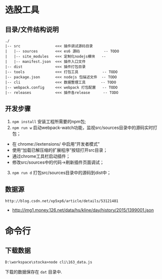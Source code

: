 # 选股工具

## 目录/文件结构说明

``` shell
./
|-- src                <<< 插件调试源码目录
|   |-- sources        <<< es6 源码           -- TODO
|   |-- site_modules   <<< 定制化nodejs模块   -- 
|   |-- manifest.json  <<< 插件入口文件
|-- dist               <<< 插件打包目录      
|-- tools              <<< 打包工具           -- TODO
|-- package.json       <<< nodejs 包描述文件  -- TODO
|-- cli                <<< 数据整理工具       -- TODO
|-- webpack.config     <<< webpack 打包配置   -- TODO
|-- releases           <<< 插件各release      -- TODO
```

## 开发步骤

1. `npm install` 安装工程所需要的npm包;
2. `npm run w` 启动webpack-watch功能，监视src/sources目录中的源码实时打包；
  * 在 chrome://extensions/ 中启用“开发者模式”
  * 使用“加载已解压缩的扩展程序”按钮打开src目录；
  * 通过chrome工具栏启动插件；
  * 修改src/sources中的代码->刷新插件页面调试；
3. `npm run d` 打包src/sources目录中的源码到dist中； 


## 数据源


 `http://blog.csdn.net/xp5xp6/article/details/53121481`
 
 * http://img1.money.126.net/data/hs/kline/day/history/2015/1399001.json 
 

# 命令行


## 下载数据
```shell
D:\workspace\stocka>node cli\163_data.js
```
下载的数据保存在 `dat` 目录中.

